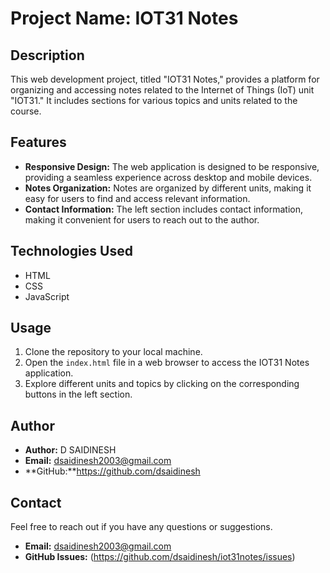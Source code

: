 # Project Name: IOT31 Notes

## Description
This web development project, titled "IOT31 Notes," provides a platform for organizing and accessing notes related to the Internet of Things (IoT) unit "IOT31." It includes sections for various topics and units related to the course.

## Features
- **Responsive Design:** The web application is designed to be responsive, providing a seamless experience across desktop and mobile devices.
- **Notes Organization:** Notes are organized by different units, making it easy for users to find and access relevant information.
- **Contact Information:** The left section includes contact information, making it convenient for users to reach out to the author.

## Technologies Used
- HTML
- CSS
- JavaScript

## Usage
1. Clone the repository to your local machine.
2. Open the `index.html` file in a web browser to access the IOT31 Notes application.
3. Explore different units and topics by clicking on the corresponding buttons in the left section.

## Author
- **Author:** D SAIDINESH
- **Email:** dsaidinesh2003@gmail.com
- **GitHub:**https://github.com/dsaidinesh

## Contact
Feel free to reach out if you have any questions or suggestions.

- **Email:** dsaidinesh2003@gmail.com
- **GitHub Issues:** (https://github.com/dsaidinesh/iot31notes/issues)


